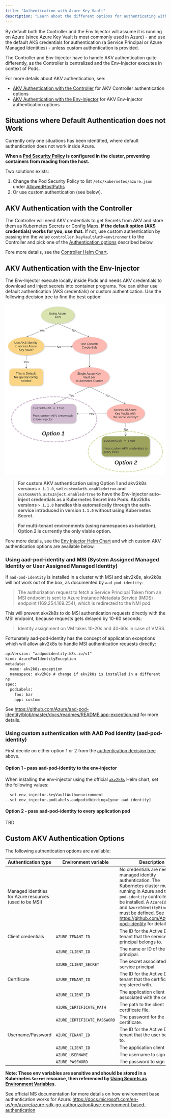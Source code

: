 ```yaml
---
title: "Authentication with Azure Key Vault"
description: "Learn about the different options for authenticating with Azure Key Vault."
---
```


By default both the Controller and the Env Injector will assume it is running on Azure (since Azure Key Vault is most commonly used in Azure) - and use the default AKS credentials for authentication (a Service Principal or Azure Managed Identities) - unless custom authentication is provided.

The Controller and Env-Injector have to handle AKV authentication quite differently, as the Controller is centralized and the Env-Injector executes in context of Pods.

For more details about AKV authentication, see:
  * [AKV Authentication with the Controller](#akv-authentication-with-the-controller) for AKV Controller authentication options
  * [AKV Authentication with the Env-Injector](#akv-authentication-with-the-env-injector) for AKV Env-Injector authentication options

## Situations where Default Authentication does not Work

Currently only one situations has been identified, where default authentication does not work inside Azure.

**When a [Pod Security Policy](https://kubernetes.io/docs/concepts/policy/pod-security-policy/) is configured in the cluster, preventing containers from reading from the host.**

Two solutions exists:  
  1. Change the Pod Security Policy to list `/etc/kubernetes/azure.json` under [AllowedHostPaths](https://kubernetes.io/docs/concepts/policy/pod-security-policy/#volumes-and-file-systems) 
  2. Or use custom authentication (see below). 

## AKV Authentication with the Controller

The Controller will need AKV credentials to get Secrets from AKV and store them as Kubernetes Secrets or Config Maps. **If the default option (AKS credentials) works for you, use that.** If not, use custom authentication by passing inn the value `controller.keyVaultAuth=environment` to the Controller and pick one of the [Authentication options](#custom-akv-authentication-options) described below.

Fore more details, see the [Controller Helm Chart](https://github.com/SparebankenVest/public-helm-charts/tree/master/stable/azure-key-vault-controller/README.md).

## AKV Authentication with the Env-Injector

The Env-Injector execute locally inside Pods and needs AKV credentials to download and inject secrets into container programs. You can either use default authentication (AKS credentials) or custom authentication. Use the following decision tree to find the best option:

![Authentication decision tree](../assets/auth-decision.svg)

> **For custom AKV authentication using Option 1 and akv2k8s versions `< 1.1.0`, set `customAuth.enabled=true` and `customAuth.autoInject.enabled=true` to have the Env-Injector auto-inject credentials as a Kubernetes Secret into Pods. Akv2k8s versions `> 1.1.0` handles this automatically through the auth-service introduced in version `1.1.0` without using Kubernetes Secret.**

> **For multi-tenant environments (using namespaces as isolation), Option 2 is currently the only viable option.**

Fore more details, see the [Env Injector Helm Chart](https://github.com/SparebankenVest/public-helm-charts/tree/master/stable/azure-key-vault-env-injector/README.md) and which custom AKV authentication options are available below.

### Using aad-pod-identity and MSI (System Assigned Managed Identity or User Assigned Managed Identity)

If `aad-pod-identity` is installed in a cluster with MSI and akv2k8s, akv2k8s will not work out of the box, as documented by `aad-pod-identity`:

>The authorization request to fetch a Service Principal Token from an MSI endpoint is sent to Azure Instance Metadata Service (IMDS) endpoint (169.254.169.254), which is redirected to the NMI pod. 

This will prevent akv2k8s to do MSI authentication requests directly with the MSI endpoint, because requests gets delayed by 10-60 seconds:

>Identity assignment on VM takes 10-20s and 40-60s in case of VMSS.

Fortunately aad-pod-identity has the concept of application exceptions which will allow akv2k8s to handle MSI authentication requests directly:

```
apiVersion: "aadpodidentity.k8s.io/v1"
kind: AzurePodIdentityException
metadata:
  name: akv2k8s-exception
  namespace: akv2k8s # change if akv2k8s is installed in a different ns
spec:
  podLabels:
    foo: bar
    app: custom
```

See https://github.com/Azure/aad-pod-identity/blob/master/docs/readmes/README.app-exception.md for more details.

### Using custom authentication with AAD Pod Identity (aad-pod-identity)

First decide on either option 1 or 2 from the [authentication decision tree](#akv-authentication-with-the-env-injector) above.

#### Option 1 - pass aad-pod-identity to the env-injector

When installing the env-injector using the official [`akv2k8s`](https://github.com/SparebankenVest/public-helm-charts/tree/master/stable/akv2k8s) Helm chart, set the following values:

```
--set env_injector.keyVaultAuth=environment
--set env_injector.podLabels.aadpodidbinding=[your aad identity]
```

#### Option 2 - pass aad-pod-identity to every application pod

TBD

## Custom AKV Authentication Options

The following authentication options are available:

| Authentication type |	Environment variable         | Description |
| ------------------- | ---------------------------- | ------------ |
| Managed identities for Azure resources (used to be MSI) | | No credentials are needed for managed identity authentication. The Kubernetes cluster must be running in Azure and the `aad-pod-identity` controller must be installed. A `AzureIdentity` and `AzureIdentityBinding` must be defined. See https://github.com/Azure/aad-pod-identity for details. |
| Client credentials 	| `AZURE_TENANT_ID` 	         | The ID for the Active Directory tenant that the service principal belongs to. |
|                     |	`AZURE_CLIENT_ID` 	         | The name or ID of the service principal. |
|                     |	`AZURE_CLIENT_SECRET`        | The secret associated with the service principal. |
| Certificate 	      | `AZURE_TENANT_ID`            | The ID for the Active Directory tenant that the certificate is registered with. |
|                     | `AZURE_CLIENT_ID`            | The application client ID associated with the certificate. |
|                     | `AZURE_CERTIFICATE_PATH`     | The path to the client certificate file. |
|                     | `AZURE_CERTIFICATE_PASSWORD` | The password for the client certificate. |
| Username/Password   | `AZURE_TENANT_ID`            | The ID for the Active Directory tenant that the user belongs to. |
|                     | `AZURE_CLIENT_ID`            | The application client ID. |
|                     | `AZURE_USERNAME`             | The username to sign in with.
|                     | `AZURE_PASSWORD`             | The password to sign in with. |

**Note: These env variables are sensitive and should be stored in a Kubernetes `Secret` resource, then referenced by [Using Secrets as Environment Variables](https://kubernetes.io/docs/concepts/configuration/secret/#using-secrets-as-environment-variables).** 

See official MS documentation for more details on how environment base authentication works for Azure: https://docs.microsoft.com/en-us/go/azure/azure-sdk-go-authorization#use-environment-based-authentication

